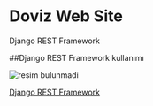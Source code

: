 # Doviz Web Site
Django REST Framework 
 
##Django REST Framework kullanımı
 
![resim bulunmadi](http://gokhanyavas.com/wp-content/uploads/2017/01/django_rest_kurlar.png)
 
[Django REST Framework](http://gokhanyavas.com/django/django-rest-api/)
